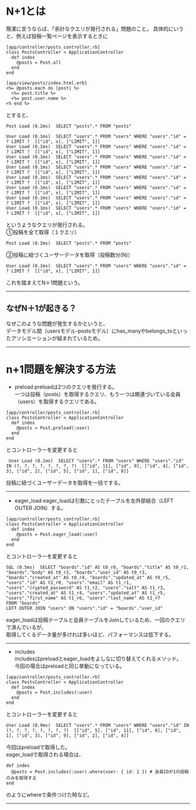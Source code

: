 # N+1とは
簡潔に言うならば、「余計なクエリが発行される」問題のこと。
具体的にいうと、例えば投稿一覧ページを表示するときに
~~~
[app/controller/posts_controller.rb]
class PostsController < ApplicationController
  def index
    @posts = Post.all
  end
end

[app/view/posts/index.html.erb]
<%= @posts.each do |post| %>
  <%= post.title %>
  <%= post.user.name %>
<% end %>
~~~
とすると、
~~~
Post Load (0.2ms)  SELECT "posts".* FROM "posts"

User Load (0.1ms)  SELECT "users".* FROM "users" WHERE "users"."id" = ? LIMIT ?  [["id", x], ["LIMIT", 1]]
User Load (0.1ms)  SELECT "users".* FROM "users" WHERE "users"."id" = ? LIMIT ?  [["id", x], ["LIMIT", 1]]
User Load (0.1ms)  SELECT "users".* FROM "users" WHERE "users"."id" = ? LIMIT ?  [["id", x], ["LIMIT", 1]]
User Load (0.1ms)  SELECT "users".* FROM "users" WHERE "users"."id" = ? LIMIT ?  [["id", x], ["LIMIT", 1]]
User Load (0.1ms)  SELECT "users".* FROM "users" WHERE "users"."id" = ? LIMIT ?  [["id", x], ["LIMIT", 1]]
User Load (0.1ms)  SELECT "users".* FROM "users" WHERE "users"."id" = ? LIMIT ?  [["id", x], ["LIMIT", 1]]
User Load (0.1ms)  SELECT "users".* FROM "users" WHERE "users"."id" = ? LIMIT ?  [["id", x], ["LIMIT", 1]]
User Load (0.1ms)  SELECT "users".* FROM "users" WHERE "users"."id" = ? LIMIT ?  [["id", x], ["LIMIT", 1]]
~~~
というようなクエリが発行される。    
①投稿を全て取得（１クエリ）
~~~
Post Load (0.2ms)  SELECT "posts".* FROM "posts"
~~~
②投稿に紐づくユーザーデータを取得（投稿数分(N)）
~~~
User Load (0.1ms)  SELECT "users".* FROM "users" WHERE "users"."id" = ? LIMIT ?  [["id", x], ["LIMIT", 1]]
~~~
これを踏まえてN＋1問題という。
***

## なぜN＋1が起きる？
なぜこのような問題が発生するかというと、    
データモデル間（usersモデル-postsモデル）にhas_manyやbelongs_toといったアソシエーションが組まれているため。
***

# n+1問題を解決する方法
- preload
preloadは2つのクエリを発行する。    
一つは投稿（posts）を取得するクエリ、もう一つは関連づいている会員（users）を取得するクエリである。    
~~~
[app/controller/posts_controller.rb]
class PostsController < ApplicationController
  def index
    @posts = Post.preload(:user)
  end
end
~~~
とコントローラーを変更すると
~~~
 User Load (0.1ms)  SELECT "users".* FROM "users" WHERE "users"."id" IN (?, ?, ?, ?, ?, ?, ?, ?)  [["id", 11], ["id", 9], ["id", 4], ["id", 3], ["id", 2], ["id", 5], ["id", 1], ["id", 8]]
~~~
投稿に紐づくユーザーデータを取得を一括でする。
***

- eager_load
eager_loadは引数にとったテーブルを左外部結合（LEFT OUTER JOIN）する。   
~~~
[app/controller/posts_controller.rb]
class PostsController < ApplicationController
  def index
    @posts = Post.eager_load(:user)
  end
end
~~~
とコントローラーを変更すると
~~~
SQL (0.5ms)  SELECT "boards"."id" AS t0_r0, "boards"."title" AS t0_r1, "boards"."body" AS t0_r2, "boards"."user_id" AS t0_r3, "boards"."created_at" AS t0_r4, "boards"."updated_at" AS t0_r5, "users"."id" AS t1_r0, "users"."email" AS t1_r1, "users"."crypted_password" AS t1_r2, "users"."salt" AS t1_r3, "users"."created_at" AS t1_r4, "users"."updated_at" AS t1_r5, "users"."first_name" AS t1_r6, "users"."last_name" AS t1_r7 
FROM "boards" 
LEFT OUTER JOIN "users" ON "users"."id" = "boards"."user_id"
~~~
eager_loadは投稿テーブルと会員テーブルをJoinしているため、一回のクエリで済んでいるが、    
取得してくるデータ量が多ければ多いほど、パフォーマンスは低下する。
***

- includes    
includesはpreloadとeager_loadをよしなに切り替えてくれるメソッド。   
今回の場合はpreloadと同じ挙動になっている。
~~~
[app/controller/posts_controller.rb]
class PostsController < ApplicationController
  def index
    @posts = Post.includes(:user)
  end
end
~~~
とコントローラーを変更すると
~~~
User Load (0.9ms)  SELECT "users".* FROM "users" WHERE "users"."id" IN (?, ?, ?, ?, ?, ?, ?, ?)  [["id", 5], ["id", 11], ["id", 8], ["id", 1], ["id", 3], ["id", 9], ["id", 2], ["id", 4]]
~~~
今回はpreloadで取得した。    
eager_loadで取得される場合は、
~~~
def index
  @posts = Post.includes(:user).where(user: { id: 1 }) # 会員IDが1の投稿のみを取得する
end
~~~
のようにwhereで条件つけた時など。
***








